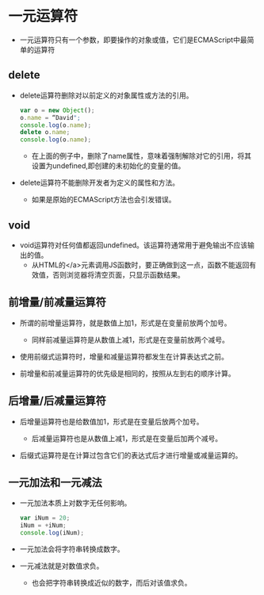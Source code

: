 # 一元运算符

- 一元运算符只有一个参数，即要操作的对象或值，它们是ECMAScript中最简单的运算符

## delete

- delete运算符删除对以前定义的对象属性或方法的引用。
    ```js
    var o = new Object();
    o.name = “David";
    console.log(o.name);
    delete o.name;
    console.log(o.name);
    ```
  - 在上面的例子中，删除了name属性，意味着强制解除对它的引用，将其设置为undefined,即创建的未初始化的变量的值。

- delete运算符不能删除开发者为定义的属性和方法。
  - 如果是原始的ECMAScript方法也会引发错误。

## void

- void运算符对任何值都返回undefined。该运算符通常用于避免输出不应该输出的值。
  - 从HTML的\</a\>元素调用JS函数时，要正确做到这一点，函数不能返回有效值，否则浏览器将清空页面，只显示函数结果。

## 前增量/前减量运算符

- 所谓的前增量运算符，就是数值上加1，形式是在变量前放两个加号。
  - 同样前减量运算符是从数值上减1，形式是在变量前放两个减号。
- 使用前缀式运算符时，增量和减量运算符都发生在计算表达式之前。

- 前增量和前减量运算符的优先级是相同的，按照从左到右的顺序计算。

## 后增量/后减量运算符

- 后增量运算符也是给数值加1，形式是在变量后放两个加号。
  - 后减量运算符也是从数值上减1，形式是在变量后加两个减号。

- 后缀式运算符是在计算过包含它们的表达式后才进行增量或减量运算的。

## 一元加法和一元减法

- 一元加法本质上对数字无任何影响。
    ```js
    var iNum = 20;
    iNum = +iNum;
    console.log(iNum);
    ```

- 一元加法会将字符串转换成数字。

- 一元减法就是对数值求负。
  - 也会把字符串转换成近似的数字，而后对该值求负。